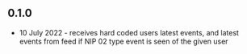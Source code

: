 ## 0.1.0

- 10 July 2022 - receives hard coded users latest events, and latest events from feed if NIP 02 type event is seen of the given user
